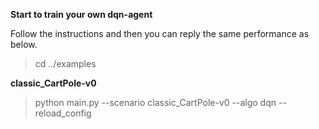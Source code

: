 **Start to train your own dqn-agent**

Follow the instructions and then you can reply the same performance as below.

>cd ../examples

**classic_CartPole-v0**

>python main.py --scenario classic_CartPole-v0 --algo dqn --reload_config

[comment]: <> (![image]&#40;https://github.com/jidiai/ai_lib/raw/master/examples/assets/dqn_cartpole.png&#41;)

[comment]: <> (**classic_MountainCar-v0**)

[comment]: <> (>python main.py --scenario classic_MountainCar-v0 --algo dqn --reload_config)

[comment]: <> (![image]&#40;https://github.com/jidiai/ai_lib/raw/master/examples/assets/dqn_mountaincar.png&#41;)